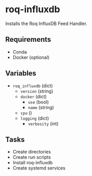 # roq-influxdb

Installs the Roq InfluxDB Feed Handler.

## Requirements

* Conda
* Docker (optional)

## Variables

* `roq_influxdb` (dict)
  * `version` (string)
  * `docker` (dict)
    * `use` (bool)
    * `name` (string)
  * `cpu` ()
  * `logging` (dict)
    * `verbosity` (int)

## Tasks

* Create directories
* Create run scripts
* Install roq-influxdb
* Create systemd services
